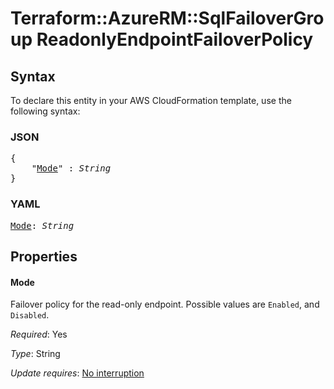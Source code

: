 # Terraform::AzureRM::SqlFailoverGroup ReadonlyEndpointFailoverPolicy

## Syntax

To declare this entity in your AWS CloudFormation template, use the following syntax:

### JSON

<pre>
{
    "<a href="#mode" title="Mode">Mode</a>" : <i>String</i>
}
</pre>

### YAML

<pre>
<a href="#mode" title="Mode">Mode</a>: <i>String</i>
</pre>

## Properties

#### Mode

Failover policy for the read-only endpoint. Possible values are `Enabled`, and `Disabled`.

_Required_: Yes

_Type_: String

_Update requires_: [No interruption](https://docs.aws.amazon.com/AWSCloudFormation/latest/UserGuide/using-cfn-updating-stacks-update-behaviors.html#update-no-interrupt)

